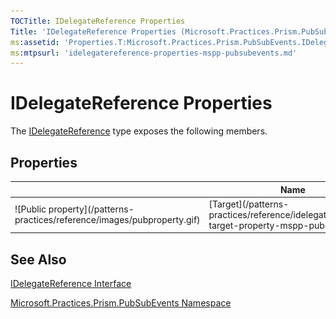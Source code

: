 ```yaml
---
TOCTitle: IDelegateReference Properties
Title: 'IDelegateReference Properties (Microsoft.Practices.Prism.PubSubEvents)'
ms:assetid: 'Properties.T:Microsoft.Practices.Prism.PubSubEvents.IDelegateReference'
ms:mtpsurl: 'idelegatereference-properties-mspp-pubsubevents.md'
---
```

# IDelegateReference Properties

The [IDelegateReference](/patterns-practices/reference/idelegatereference-interface-mspp-pubsubevents) type exposes the following members.

## Properties

<table>
<colgroup>
<col width="33%" />
<col width="33%" />
<col width="33%" />
</colgroup>
<thead>
<tr class="header">
<th> </th>
<th>Name</th>
<th>Description</th>
</tr>
</thead>
<tbody>
<tr class="odd">
<td>![Public property](/patterns-practices/reference/images/pubproperty.gif)</td>
<td>[Target](/patterns-practices/reference/idelegatereference-target-property-mspp-pubsubevents)</td>
<td><div class="summary">
Gets the referenced [Delegate](http://msdn.microsoft.com/en-us/library/y22acf51) object.
</div></td>
</tr>
</tbody>
</table>

## See Also

[IDelegateReference Interface](/patterns-practices/reference/idelegatereference-interface-mspp-pubsubevents)

[Microsoft.Practices.Prism.PubSubEvents Namespace ](/patterns-practices/reference/mspp-pubsubevents-namespace)